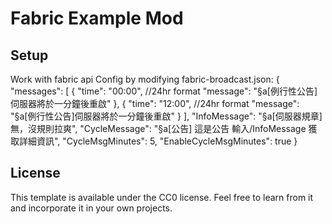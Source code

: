 # Fabric Example Mod

## Setup

Work with fabric api
Config by modifying fabric-broadcast.json:
 {
  "messages": [
    {
      "time": "00:00",  //24hr format
      "message": "§a[例行性公告]伺服器將於一分鐘後重啟"
    },
    {
      "time": "12:00", //24hr format
      "message": "§a[例行性公告]伺服器將於一分鐘後重啟"
    }
  ],
  "InfoMessage": "§a[伺服器規章]無，沒規則拉爽",
  "CycleMessage": "§a[公告] 這是公告 輸入/InfoMessage 獲取詳細資訊",
  "CycleMsgMinutes": 5,
  "EnableCycleMsgMinutes": true
}

## License

This template is available under the CC0 license. Feel free to learn from it and incorporate it in your own projects.
